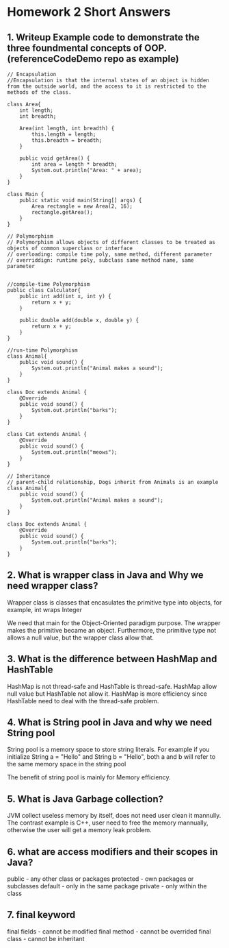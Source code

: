 # Homework 2 Short Answers
## 1. Writeup Example code to demonstrate the three foundmental concepts of OOP.(referenceCodeDemo repo as example)

```
// Encapsulation
//Encapsulation is that the internal states of an object is hidden from the outside world, and the access to it is restricted to the methods of the class.

class Area{
	int length;
	int breadth;

	Area(int length, int breadth) {
		this.length = length;
		this.breadth = breadth;
	}

	public void getArea() {
		int area = length * breadth;
		System.out.println("Area: " + area);
	}
}

class Main {
	public static void main(String[] args) {
		Area rectangle = new Area(2, 16);
		rectangle.getArea();
	}
}
```

```
// Polymorphism
// Polymorphism allows objects of different classes to be treated as objects of common superclass or interface
// overloading: compile time poly, same method, different parameter
// overriddign: runtime poly, subclass same method name, same parameter


//compile-time Polymorphism
public class Calculator{
	public int add(int x, int y) {
		return x + y;
	}

	public double add(double x, double y) {
		return x + y;
	}
}

//run-time Polymorphism
class Animal{
	public void sound() {
		System.out.println("Animal makes a sound");
	}
}

class Doc extends Animal {
	@Override
	public void sound() {
		System.out.println("barks");
	}
}

class Cat extends Animal {
	@Override
	public void sound() {
		System.out.println("meows");
	}
}
```

```
// Inheritance
// parent-child relationship, Dogs inherit from Animals is an example
class Animal{
	public void sound() {
		System.out.println("Animal makes a sound");
	}
}

class Doc extends Animal {
	@Override
	public void sound() {
		System.out.println("barks");
	}
}
```
## 2. What is wrapper class in Java and Why we need wrapper class?

Wrapper class is classes that encasulates the primitive type into objects, for example, int wraps Integer

We need that main for the Object-Oriented paradigm purpose. The wrapper makes the primitive became an object. Furthermore, the primitive type not allows a null value, but the wrapper class allow that.

## 3. What is the difference between HashMap and HashTable

HashMap is not thread-safe and HashTable is thread-safe. HashMap allow null value but HashTable not allow it. HashMap is more efficiency since HashTable need to deal with the thread-safe problem.


## 4. What is String pool in Java and why we need String pool

String pool is a memory space to store string literals. For example if you initialize String a = "Hello" and String b = "Hello", both a and b will refer to the same memory space in the string pool

The benefit of string pool is mainly for Memory efficiency.

## 5. What is Java Garbage collection?

JVM collect useless memory by itself, does not need user clean it mannully. The contrast example is C++, user need to free the memory mannually, otherwise the user will get a memory leak problem.

## 6. what are access modifiers and their scopes in Java?

public - any other class or packages
protected - own packages or subclasses
default - only in the same package
private - only within the class

## 7. final keyword

final fields - cannot be modified
final method - cannot be overrided
final class - cannot be inheritant 








